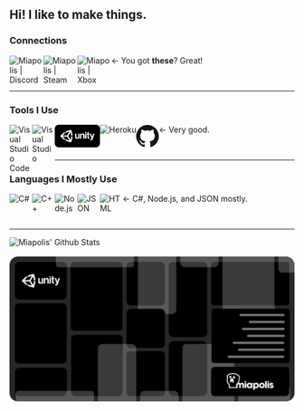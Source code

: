 ## Hi! I like to make things.

### Connections

[<img align="left" alt="Miapolis | Discord" width="60px" src="https://cdn.jsdelivr.net/npm/simple-icons@v3/icons/discord.svg" />][DiscordProfile]
[<img align="left" alt="Miapolis | Steam" width="60px" src="https://cdn.jsdelivr.net/npm/simple-icons@v3/icons/steam.svg" />][SteamProfile]
[<img align="left" alt="Miapolis | Xbox" width="60px" src="https://cdn.jsdelivr.net/npm/simple-icons@v3/icons/xbox.svg" />][XboxProfile]
← You got **these**? Great!

<br>

---

### Tools I Use

[<img align="left" alt="Visual Studio Code" width="40px" src="https://cdn.jsdelivr.net/npm/simple-icons@v3/icons/visualstudiocode.svg" />][VSCodeWesite]
[<img align="left" alt="Visual Studio" width="40px" src="https://cdn.jsdelivr.net/npm/simple-icons@v3/icons/visualstudio.svg" />][VisualStudioWebsite]
[<img align="left" alt="Unity" height="40px" src="https://raw.githubusercontent.com/Miapolis/Miapolis/master/Unity_Rounded.png" />][UnityWebsite]
[<img align="left" alt="Heroku" height="40px" src="https://cdn.jsdelivr.net/npm/simple-icons@v3/icons/heroku.svg" />][HerokuWebsite]
[<img align="left" alt="GitHub" height="40px" src="https://raw.githubusercontent.com/github/explore/78df643247d429f6cc873026c0622819ad797942/topics/github/github.png" />][GitHub]
← Very good.

<br>

---

### Languages I Mostly Use

[<img align="left" alt="C#" width="40px" src="https://cdn.jsdelivr.net/npm/simple-icons@v3/icons/csharp.svg" />][C#]
[<img align="left" alt="C++" width="40px" src="https://cdn.jsdelivr.net/npm/simple-icons@v3/icons/cplusplus.svg" />][C++]
[<img align="left" alt="Node.js" width="40px" src="https://cdn.jsdelivr.net/npm/simple-icons@v3/icons/node-dot-js.svg" />][NODEJS]
[<img align="left" alt="JSON" width="40px" src="https://cdn.jsdelivr.net/npm/simple-icons@v3/icons/json.svg" />][JSON]
[<img align="left" alt="HTML" width="40px" src="https://cdn.jsdelivr.net/npm/simple-icons@v3/icons/html5.svg" />][HTML]
← C#, Node.js, and JSON mostly.

<br>

---

<img align="left" alt="Miapolis' Github Stats" src="https://github-readme-stats.vercel.app/api?username=Miapolis&show_icons=true&hide_border=true&count_private=true&title_color=000000&icon_color=000000"/>

<br>
<br>

<img alt="Miapolis" align = "left" src = https://raw.githubusercontent.com/Miapolis/Miapolis/master/Miapolis.png>

[DiscordProfile]: https://discord.com/users/508420859476836364
[SteamProfile]: https://steamcommunity.com/profiles/76561199072450059
[XboxProfile]: https://steamcommunity.com/profiles/76561199072450059
[VSCodeWesite]: https://code.visualstudio.com/
[VisualStudioWebsite]: https://visualstudio.microsoft.com/vs/
[UnityWebsite]: https://unity.com/
[HerokuWebsite]: https://heroku.com
[GitHub]: https://www.github.com/

[C#]: https://en.wikipedia.org/wiki/C_Sharp_(programming_language)
[C++]: https://en.wikipedia.org/wiki/C%2B%2B
[NODEJS]: https://nodejs.org/
[HTML]: https://en.wikipedia.org/wiki/HTML#:~:text=Hypertext%20Markup%20Language%20(HTML)%20is,scripting%20languages%20such%20as%20JavaScript.
[JSON]: https://www.json.org/json-en.html

